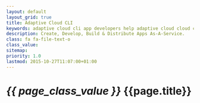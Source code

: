 ```yaml
---
layout: default
layout_grid: true
title: Adaptive Cloud CLI
keywords: adaptive cloud cli app developers help adaptive cloud cloud cli
description: Create, Develop, Build & Distribute Apps As-A-Service. 
class: fa fa-file-text-o
class_value:
sitemap:
priority: 1.0
lastmod: 2015-10-27T11:07:00+01:00
---
```


<h1><i class="{{ page.class }}" style="width: 55px;">{{ page_class_value }}</i> {{page.title}}</h1>
<br/>